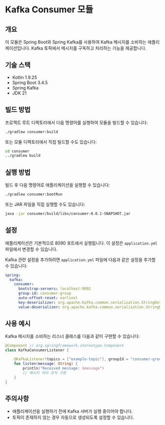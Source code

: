 # Kafka Consumer 모듈

## 개요
이 모듈은 Spring Boot와 Spring Kafka를 사용하여 Kafka 메시지를 소비하는 애플리케이션입니다. Kafka 토픽에서 메시지를 구독하고 처리하는 기능을 제공합니다.

## 기술 스택
- Kotlin 1.9.25
- Spring Boot 3.4.5
- Spring Kafka
- JDK 21

## 빌드 방법
프로젝트 루트 디렉토리에서 다음 명령어를 실행하여 모듈을 빌드할 수 있습니다:

```bash
./gradlew consumer:build
```

또는 모듈 디렉토리에서 직접 빌드할 수도 있습니다:

```bash
cd consumer
../gradlew build
```

## 실행 방법
빌드 후 다음 명령어로 애플리케이션을 실행할 수 있습니다:

```bash
./gradlew consumer:bootRun
```

또는 JAR 파일을 직접 실행할 수도 있습니다:

```bash
java -jar consumer/build/libs/consumer-0.0.1-SNAPSHOT.jar
```

## 설정
애플리케이션은 기본적으로 8090 포트에서 실행됩니다. 이 설정은 `application.yml` 파일에서 변경할 수 있습니다.

Kafka 관련 설정을 추가하려면 `application.yml` 파일에 다음과 같은 설정을 추가할 수 있습니다:

```yaml
spring:
  kafka:
    consumer:
      bootstrap-servers: localhost:9092
      group-id: consumer-group
      auto-offset-reset: earliest
      key-deserializer: org.apache.kafka.common.serialization.StringDeserializer
      value-deserializer: org.apache.kafka.common.serialization.StringDeserializer
```

## 사용 예시
Kafka 메시지를 소비하는 리스너 클래스를 다음과 같이 구현할 수 있습니다:

```kotlin
@Component // org.springframework.stereotype.Component
class KafkaConsumerListener {

    @KafkaListener(topics = ["example-topic"], groupId = "consumer-group")
    fun listen(message: String) {
        println("Received message: $message")
        // 메시지 처리 로직 구현
    }
}
```

## 주의사항
- 애플리케이션을 실행하기 전에 Kafka 서버가 실행 중이어야 합니다.
- 토픽이 존재하지 않는 경우 자동으로 생성되도록 설정할 수 있습니다.
